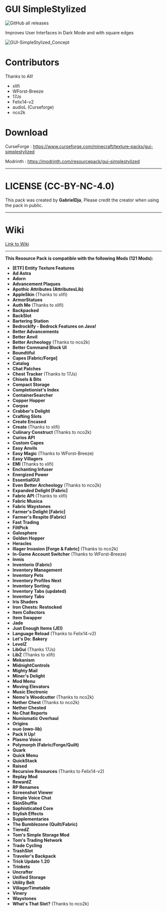# GUI SimpleStylized

![GitHub all releases](https://img.shields.io/github/downloads/GabrielDja/GUI-SimpleStylized/total?style=flat-square&label=Downloads%20on%20Github&color=green)  

Improves User Interfaces in Dark Mode and with square edges

![GUI-SimpleStylized_Concept](https://static.wixstatic.com/media/31958c_50fc019737864dc4a5d67d4f97ddcede~mv2.jpg/v1/fill/w_646,h_367,al_c,q_80,usm_0.66_1.00_0.01,enc_auto/GUI-SimpleStylized_New-Banner.jpg)

# Contributors
Thanks to All!

- xlifi
- WForst-Breeze
- 17Js
- Felix14-v2
- audioL (Curseforge)
- nco2k

# Download

CurseForge : https://www.curseforge.com/minecraft/texture-packs/gui-simplestylized

Modrinth : https://modrinth.com/resourcepack/gui-simplestylized

______________________________

# LICENSE (CC-BY-NC-4.0)

This pack was created by **GabrielDja**,
Please credit the creator when using the pack in public.
______________________________

# Wiki  

[Link to Wiki](https://gabriel-djalayer.gitbook.io/djaminimation-studio-wiki/liste-des-creations/gui-simplestylized)
______________________________

**This Resource Pack is compatible with the following Mods (121 Mods):**

- **[ETF] Entity Texture Features**
- **Ad Astra**
- **Adorn**
- **Advancement Plaques**
- **Apothic Attributes (AttributesLib)**
- **AppleSkin** (Thanks to xlifi)
- **ArmorStatues**
- **Auth Me** (Thanks to xlifi)
- **Backpacked**
- **BackSlot**
- **Bartering Station**
- **BedrockIfy - Bedrock Features on Java!**
- **Better Advancements**
- **Better Anvil**
- **Better Archeology** (Thanks to nco2k)
- **Better Command Block UI**
- **Boundtiful**
- **Capes [Fabric/Forge]**
- **Catalog**
- **Chat Patches**
- **Chest Tracker** (Thanks to 17Js)
- **Chisels & Bits**
- **Compact Storage**
- **Completionist's Index**
- **ContainerSearcher**
- **Copper Hopper**
- **Corpse**
- **Crabber's Delight**
- **Crafting Slots**
- **Create Encased**
- **Create** (Thanks to xlifi)
- **Culinary Construct** (Thanks to nco2k)
- **Curios API**
- **Custom Capes**
- **Easy Anvils**
- **Easy Magic** (Thanks to WForst-Breeze)
- **Easy Villagers**
- **EMI** (Thanks to xlifi)
- **Enchanting Infuser**
- **Energized Power**
- **EssentialGUI**
- **Even Better Archeology** (Thanks to nco2k)
- **Expanded Delight [Fabric]**
- **Fabric API** (Thanks to xlifi)
- **Fabric Musica**
- **Fabric Waystones**
- **Farmer's Delight [Fabric]**
- **Farmer's Respite (Fabric)**
- **Fast Trading**
- **FiltPick**
- **Galosphere**
- **Golden Hopper**
- **Heracles**
- **Illager Invasion [Forge & Fabric]** (Thanks to nco2k)
- **In-Game Account Switcher** (Thanks to WForst-Breeze)
- **Inmis**
- **Inventorio (Fabric)**
- **Inventory Management**
- **Inventory Pets**
- **Inventory Profiles Next**
- **Inventory Sorting**
- **Inventory Tabs (updated)**
- **Inventory Tabs**
- **Iris Shaders**
- **Iron Chests: Restocked**
- **Item Collectors**
- **Item Swapper**
- **Jade**
- **Just Enough Items (JEI)**
- **Language Reload** (Thanks to Felix14-v2)
- **Let's Do: Bakery**
- **LevelZ**
- **LibGui** (Thanks 17Js)
- **LibZ** (Thanks to xlifi)
- **Mekanism**
- **MidnightControls**
- **Mighty Mail**
- **Miner's Delight**
- **Mod Menu**
- **Moving Elevators**
- **Music Electronic**
- **Nemo's Woodcutter** (Thanks to nco2k)
- **Nether Chest** (Thanks to nco2k)
- **Nether Chested**
- **No Chat Reports**
- **Numismatic Overhaul**
- **Origins**
- **oωo (owo-lib)**
- **Pack It Up!**
- **Plasmo Voice**
- **Polymorph (Fabric/Forge/Quilt)**
- **Quark**
- **Quick Menu**
- **QuickStack**
- **Raised**
- **Recursive Resources** (Thanks to Felix14-v2)
- **Replay Mod**
- **RewardZ**
- **RP Renames**
- **Screenshot Viewer**
- **Simple Voice Chat**
- **SkinShuffle**
- **Sophisticated Core**
- **Stylish Effects**
- **Supplementaries**
- **The Bumblezone (Quilt/Fabric)**
- **TieredZ**
- **Tom's Simple Storage Mod**
- **Tom's Trading Network**
- **Trade Cycling**
- **TrashSlot**
- **Traveler's Backpack**
- **Trick Update 1.20**
- **Trinkets**
- **Uncrafter**
- **Unified Storage**
- **Utility Belt**
- **VillagerTimetable**
- **Vinery**
- **Waystones**
- **What's That Slot?** (Thanks to nco2k)

